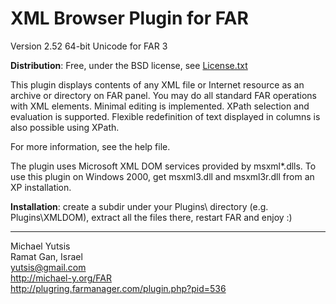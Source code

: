
XML Browser Plugin for FAR
==========================
Version 2.52 64-bit Unicode for FAR 3


**Distribution**: Free, under the BSD license, see [License.txt](License.txt)

This plugin displays contents of any XML file or Internet resource
as an archive or directory on FAR panel.
You may do all standard FAR operations with XML elements.
Minimal editing is implemented. XPath selection and evaluation is supported.
Flexible redefinition of text displayed in columns is also possible using XPath.

For more information, see the help file.

The plugin uses Microsoft XML DOM services provided by msxml*.dlls.
To use this plugin on Windows 2000, get msxml3.dll and msxml3r.dll from
an XP installation.

**Installation**: create a subdir under your Plugins\ directory (e.g.
Plugins\XMLDOM), extract all the files there, restart FAR and enjoy :)

---
Michael Yutsis  
Ramat Gan, Israel  
[yutsis@gmail.com](mailto:yutsis@gmail.com)  
http://michael-y.org/FAR  
http://plugring.farmanager.com/plugin.php?pid=536  
